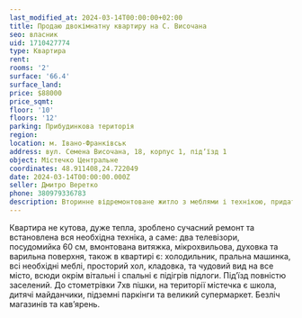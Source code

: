 ```yaml
---
last_modified_at: 2024-03-14T00:00:00+02:00
title: Продаю двокімнатну квартиру на С. Височана
seo: власник
uid: 1710427774
type: Квартира
rent:
rooms: '2'
surface: '66.4'
surface_land:
price: $88000
price_sqmt:
floor: '10'
floors: '12'
parking: Прибудинкова територія
region:
location: м. Івано-Франківськ
address: вул. Семена Височана, 18, корпус 1, підʼїзд 1
object: Містечко Центральне
coordinates: 48.911408,24.722049
date: 2024-03-14T00:00:00.000Z
seller: Дмитро Веретко
phone: 380979336783
description: Вторинне відремонтоване житло з меблями і технікою, придатне і готове для проживання
---
```


Квартира не кутова, дуже тепла, зроблено сучасний ремонт та встановлена вся необхідна техніка, а саме: два телевізори, посудомийка 60 см, вмонтована витяжка, мікрохвильова, духовка та варильна поверхня, також в квартирі є: холодильник, пральна машинка, всі необхідні меблі, просторий хол, кладовка, та чудовий вид на все місто, всюди окрім вітальні і спальні є підігрів підлоги. Підʼїзд повністю заселений. До стометрівки 7хв пішки, на території містечка є школа, дитячі майданчики, підземні паркінги та великий супермаркет. Безліч магазинів та кавʼярень.
